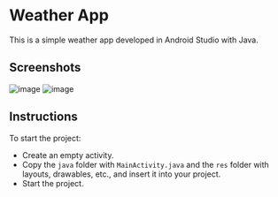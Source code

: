 # Weather App

This is a simple weather app developed in Android Studio with Java.

## Screenshots

![image](https://github.com/ReneDurbak/android_weatherApp/assets/106143298/fc8a8ae1-4223-4e13-9cd6-06f3dc529f70)
![image](https://github.com/ReneDurbak/android_weatherApp/assets/106143298/51a68cf3-6e70-4cae-8441-32690f42c386)





## Instructions

To start the project:
- Create an empty activity.
- Copy the `java` folder with `MainActivity.java` and the `res` folder with layouts, drawables, etc., and insert it into your project.
- Start the project.

